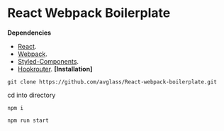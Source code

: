 # React Webpack Boilerplate
__Dependencies__
- [React](https://reactjs.org/).
- [Webpack](https://webpack.js.org/).
- [Styled-Components](https://www.styled-components.com/).
- [Hookrouter](https://github.com/Paratron/hookrouter).
__[Installation]__

`git clone https://github.com/avglass/React-webpack-boilerplate.git`

cd into directory 

`npm i`

`npm run start`
